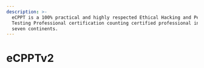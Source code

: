 ```yaml
---
description: >-
  eCPPT is a 100% practical and highly respected Ethical Hacking and Penetration
  Testing Professional certification counting certified professional in all the
  seven continents.
---
```


# eCPPTv2

